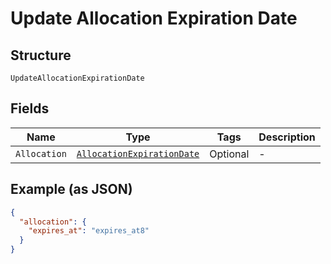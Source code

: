 
# Update Allocation Expiration Date

## Structure

`UpdateAllocationExpirationDate`

## Fields

| Name | Type | Tags | Description |
|  --- | --- | --- | --- |
| `Allocation` | [`AllocationExpirationDate`](../../doc/models/allocation-expiration-date.md) | Optional | - |

## Example (as JSON)

```json
{
  "allocation": {
    "expires_at": "expires_at8"
  }
}
```

